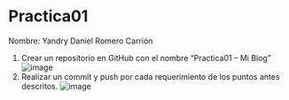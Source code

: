 # Practica01
Nombre: Yandry Daniel Romero Carrión
1. Crear un repositorio en GitHub con el nombre “Practica01 – Mi Blog”
![image](https://user-images.githubusercontent.com/34008925/56004894-43442c80-5c93-11e9-9e8a-3f73d33e9110.png)
2. Realizar un commit y push por cada requerimiento de los puntos antes descritos.
![image](https://user-images.githubusercontent.com/34008925/56004910-55be6600-5c93-11e9-88d0-db47ca48f8c8.png)
